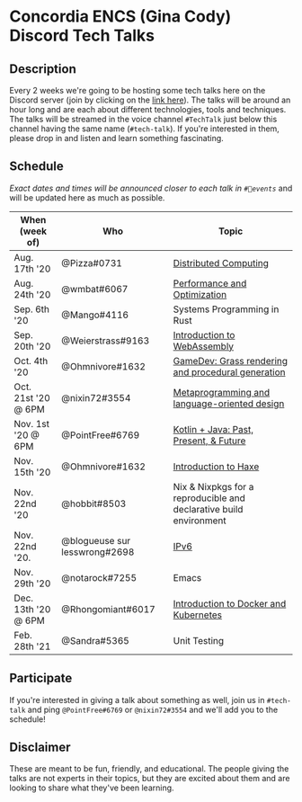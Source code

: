 # Concordia ENCS (Gina Cody) Discord Tech Talks

## Description
Every 2 weeks we're going to be hosting some tech talks here on the Discord server (join by clicking on the [link here](https://discord.com/invite/concoengrcs)). The talks will be around an hour long and are each about different technologies, tools and techniques. The talks will be streamed in the voice channel `#TechTalk` just below this channel having the same name (`#tech-talk`). If you're interested in them, please drop in and listen and learn something fascinating.

## Schedule
*Exact dates and times will be announced closer to each talk in `#📆events`* and will be updated here as much as possible.

| When (week of)      | Who                           | Topic                                                                          |
|---------------------|-------------------------------|--------------------------------------------------------------------------------|
| Aug. 17th '20       | @Pizza#0731                   | [Distributed Computing](distributed-systems/)                                  |
| Aug. 24th '20       | @wmbat#6067                   | [Performance and Optimization](performance-optimization/)                      |
| Sep. 6th '20        | @Mango#4116                   | Systems Programming in Rust                                                    |
| Sep. 20th '20       | @Weierstrass#9163             | [Introduction to WebAssembly](intro-to-wasm/)                                  |
| Oct. 4th '20        | @Ohmnivore#1632               | [GameDev: Grass rendering and procedural generation](gamedev-grass-rendering/) |
| Oct. 21st '20 @ 6PM | @nixin72#3554                 | [Metaprogramming and language-oriented design](metaprogramming/)               |
| Nov. 1st '20 @ 6PM  | @PointFree#6769               | [Kotlin + Java: Past, Present, & Future](kotlin-java/)                         |
| Nov. 15th '20       | @Ohmnivore#1632               | [Introduction to Haxe](intro-to-haxe/)                                         |
| Nov. 22nd '20       | @hobbit#8503                  | Nix & Nixpkgs for a reproducible and declarative build environment             |
| Nov. 22nd '20.      | @blogueuse sur lesswrong#2698 | [IPv6](ipv6/)                                                                  |
| Nov. 29th '20       | @notarock#7255                | Emacs                                                                          |
| Dec. 13th '20 @ 6PM | @Rhongomiant#6017             | [Introduction to Docker and Kubernetes](docker-kubernetes/)                    |
| Feb. 28th '21       | @Sandra#5365                  | Unit Testing                                                                   |

## Participate
If you're interested in giving a talk about something as well, join us in `#tech-talk` and ping `@PointFree#6769` or `@nixin72#3554` and we'll add you to the schedule! 

## Disclaimer
These are meant to be fun, friendly, and educational. The people giving the talks are not experts in their topics, but they are excited about them and are looking to share what they've been learning.
